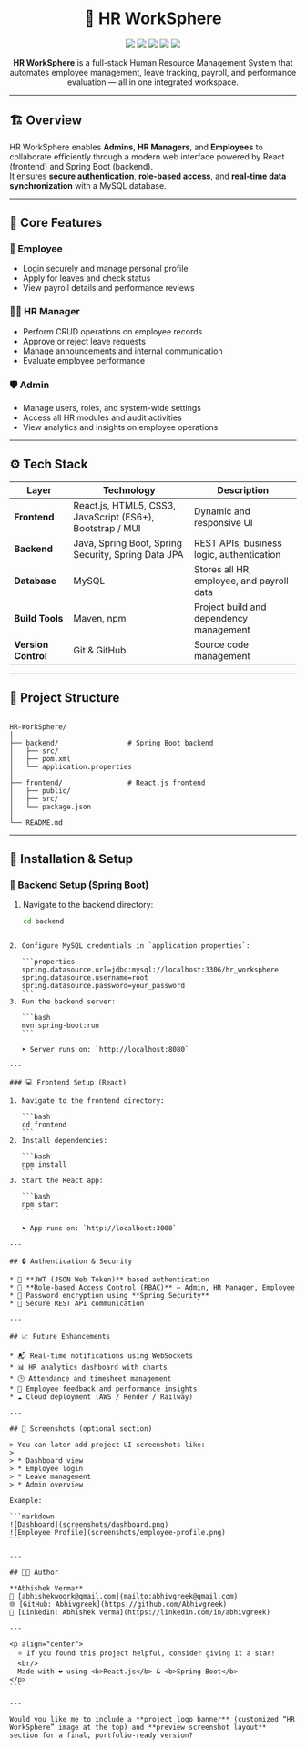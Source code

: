 <h1 align="center">💼 HR WorkSphere</h1>

<p align="center">
  <img src="https://img.shields.io/badge/Frontend-React.js-61DAFB?logo=react&logoColor=white" />
  <img src="https://img.shields.io/badge/Backend-Spring%20Boot-6DB33F?logo=springboot&logoColor=white" />
  <img src="https://img.shields.io/badge/Database-MySQL-4479A1?logo=mysql&logoColor=white" />
  <img src="https://img.shields.io/badge/Build-Maven-C71A36?logo=apachemaven&logoColor=white" />
  <img src="https://img.shields.io/badge/Language-Java-blue?logo=openjdk&logoColor=white" />
</p>

<p align="center">
  <b>HR WorkSphere</b> is a full-stack Human Resource Management System that automates employee management, leave tracking, payroll, and performance evaluation — all in one integrated workspace.
</p>

---

## 🏗️ Overview

HR WorkSphere enables **Admins**, **HR Managers**, and **Employees** to collaborate efficiently through a modern web interface powered by React (frontend) and Spring Boot (backend).  
It ensures **secure authentication**, **role-based access**, and **real-time data synchronization** with a MySQL database.

---

## 🧠 Core Features

### 👤 Employee
- Login securely and manage personal profile  
- Apply for leaves and check status  
- View payroll details and performance reviews  

### 🧑‍💼 HR Manager
- Perform CRUD operations on employee records  
- Approve or reject leave requests  
- Manage announcements and internal communication  
- Evaluate employee performance  

### 🛡️ Admin
- Manage users, roles, and system-wide settings  
- Access all HR modules and audit activities  
- View analytics and insights on employee operations  

---

## ⚙️ Tech Stack

| Layer | Technology | Description |
|-------|-------------|-------------|
| **Frontend** | React.js, HTML5, CSS3, JavaScript (ES6+), Bootstrap / MUI | Dynamic and responsive UI |
| **Backend** | Java, Spring Boot, Spring Security, Spring Data JPA | REST APIs, business logic, authentication |
| **Database** | MySQL | Stores all HR, employee, and payroll data |
| **Build Tools** | Maven, npm | Project build and dependency management |
| **Version Control** | Git & GitHub | Source code management |

---

## 🧩 Project Structure

```

HR-WorkSphere/
│
├── backend/                 # Spring Boot backend
│   ├── src/
│   ├── pom.xml
│   └── application.properties
│
├── frontend/                # React.js frontend
│   ├── public/
│   ├── src/
│   └── package.json
│
└── README.md

````

---

## 🧰 Installation & Setup

### 🔧 Backend Setup (Spring Boot)
1. Navigate to the backend directory:
   ```bash
   cd backend
````

2. Configure MySQL credentials in `application.properties`:

   ```properties
   spring.datasource.url=jdbc:mysql://localhost:3306/hr_worksphere
   spring.datasource.username=root
   spring.datasource.password=your_password
   ```
3. Run the backend server:

   ```bash
   mvn spring-boot:run
   ```

   ➤ Server runs on: `http://localhost:8080`

---

### 💻 Frontend Setup (React)

1. Navigate to the frontend directory:

   ```bash
   cd frontend
   ```
2. Install dependencies:

   ```bash
   npm install
   ```
3. Start the React app:

   ```bash
   npm start
   ```

   ➤ App runs on: `http://localhost:3000`

---

## 🔒 Authentication & Security

* 🔑 **JWT (JSON Web Token)** based authentication
* 🧍 **Role-based Access Control (RBAC)** — Admin, HR Manager, Employee
* 🔐 Password encryption using **Spring Security**
* 🧩 Secure REST API communication

---

## 📈 Future Enhancements

* 📬 Real-time notifications using WebSockets
* 📊 HR analytics dashboard with charts
* 🕒 Attendance and timesheet management
* 💬 Employee feedback and performance insights
* ☁️ Cloud deployment (AWS / Render / Railway)

---

## 📸 Screenshots (optional section)

> You can later add project UI screenshots like:
>
> * Dashboard view
> * Employee login
> * Leave management
> * Admin overview

Example:

```markdown
![Dashboard](screenshots/dashboard.png)
![Employee Profile](screenshots/employee-profile.png)
```

---

## 👨‍💻 Author

**Abhishek Verma**
📧 [abhishekwoork@gmail.com](mailto:abhivgreek@gmail.com)
🌐 [GitHub: Abhivgreek](https://github.com/Abhivgreek)
💼 [LinkedIn: Abhishek Verma](https://linkedin.com/in/abhivgreek)

---

<p align="center">
  ⭐ If you found this project helpful, consider giving it a star!  
  <br/>
  Made with ❤️ using <b>React.js</b> & <b>Spring Boot</b>
</p>
```

---

Would you like me to include a **project logo banner** (customized “HR WorkSphere” image at the top) and **preview screenshot layout** section for a final, portfolio-ready version?
